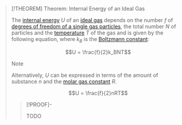 >[!THEOREM] Theorem: Internal Energy of an Ideal Gas
>
>The [internal energy](../../Internal%20Energy.md) $U$ of an [ideal gas](Kinetic-Molecular%20Model%20of%20an%20Ideal%20Gas.md) depends on the number $f$ of [degrees of freedom of a single gas particles](Degrees%20of%20Freedom%20of%20Gas%20Particles.md), the total number $N$ of particles and the [temperature](../../Temperature.md) $T$ of the gas and is given by the following equation, where $k_B$ is the [Boltzmann constant](../../Boltzmann%20Constant.md):
>
>$$U = \frac{f}{2}k_BNT$$
>
>>[!NOTE]
>>
>>Alternatively, $U$ can be expressed in terms of the amount of substance $n$ and the [molar gas constant](Molar%20Gas%20Constant.md) $R$.
>>
>>$$U = \frac{f}{2}nRT$$
>>
>
>>[!PROOF]-
>>
>>TODO
>>
>